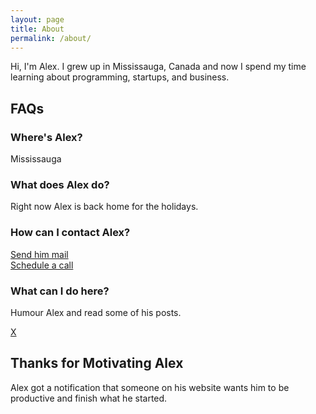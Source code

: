 ```yaml
---
layout: page
title: About
permalink: /about/
---
```


Hi, I'm Alex. I grew up in Mississauga, Canada and now I spend my time learning about programming, startups, and business.

## FAQs

### Where's Alex?
Mississauga

### What does Alex do?
Right now Alex is back home for the holidays.

### How can I contact Alex?
<a href="mailto:jinalex.123@gmail.com" target="_blank">Send him mail</a>
<br>
<a href="http://doodle.com/alexjin" target="_blank">Schedule a call</a>

### What can I do here?
Humour Alex and read some of his posts.

<!-- Alex sometimes has a hard time completing things he started but you can help by clicking the button below.

<div class="button"><a href="https://goo.gl/2nMV3t">Tell Alex to finish {{site.project-verb}} {{site.current-project}}</a></div> -->

<!--http://127.0.0.1:4000/about/#nudge-->

<div id="nudge" class="modalOverlay">
  <div class="dialog">
    <a href="#close" title="Close" class="close">X</a>
    <h2>Thanks for Motivating Alex</h2>
        <p>Alex got a notification that someone on his website wants him to be productive and finish what he started.</p>
</div>